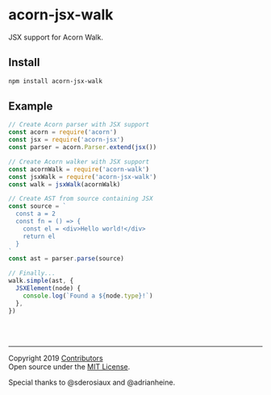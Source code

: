 # acorn-jsx-walk

JSX support for Acorn Walk.

## Install

```sh
npm install acorn-jsx-walk
```

## Example

```js
// Create Acorn parser with JSX support
const acorn = require('acorn')
const jsx = require('acorn-jsx')
const parser = acorn.Parser.extend(jsx())

// Create Acorn walker with JSX support
const acornWalk = require('acorn-walk')
const jsxWalk = require('acorn-jsx-walk')
const walk = jsxWalk(acornWalk)

// Create AST from source containing JSX
const source = `
  const a = 2
  const fn = () => {
    const el = <div>Hello world!</div>
    return el
  }
`
const ast = parser.parse(source)

// Finally...
walk.simple(ast, {
  JSXElement(node) {
    console.log(`Found a ${node.type}!`)
  },
})
```

<br>

<br>

---

Copyright 2019 [Contributors](https://github.com/sderosiaux/acorn-jsx-walk/graphs/contributors)
<br>
Open source under the [MIT License](https://github.com/sderosiaux/acorn-jsx-walk/blob/master/LICENSE).

Special thanks to @sderosiaux and @adrianheine.
